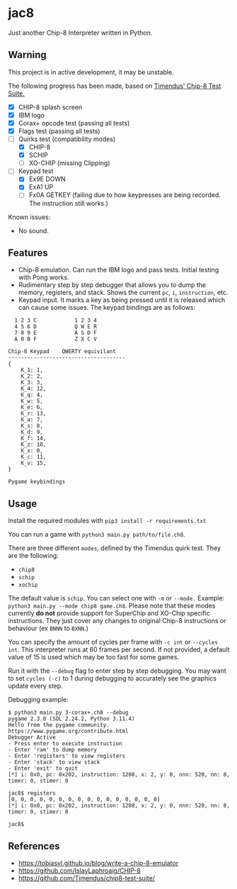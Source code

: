 # jac8

Just another Chip-8 Interpreter written in Python.

## Warning

This project is in active development, it may be unstable.

The following progress has been made, based on [Timendus' Chip-8 Test Suite.](https://github.com/Timendus/chip8-test-suite)

- [x] CHIP-8 splash screen
- [x] IBM logo
- [x] Corax+ opcode test (passing all tests)
- [x] Flags test (passing all tests)
- [ ] Quirks test (compatibility modes)
  - [x] CHIP-8
  - [x] SCHIP
  - [ ] XO-CHIP (missing Clipping)
- [ ] Keypad test
  - [x] Ex9E DOWN
  - [x] ExA1 UP
  - [ ] Fx0A GETKEY (failing due to how keypresses are being recorded. The instruction still works.)

Known issues:

- No sound.

## Features

- Chip-8 emulation. Can run the IBM logo and pass tests. Initial testing with Pong works.
- Rudimentary step by step debugger that allows you to dump the memory, registers, and stack. Shows the current `pc`, `i`, `instruction`, etc.
- Keypad input. It marks a key as being pressed until it is released which can cause some issues. The keypad bindings are as follows:

```
  1 2 3 C            1 2 3 4
  4 5 6 D            Q W E R
  7 8 9 E            A S D F
  A 0 B F            Z X C V

Chip-8 Keypad    QWERTY equivilant
-------------------------------------
{
    K_1: 1,
    K_2: 2,
    K_3: 3,
    K_4: 12,
    K_q: 4,
    K_w: 5,
    K_e: 6,
    K_r: 13,
    K_a: 7,
    K_s: 8,
    K_d: 9,
    K_f: 14,
    K_z: 10,
    K_x: 0,
    K_c: 11,
    K_v: 15,
}

Pygame keybindings
```

## Usage

Install the required modules with `pip3 install -r requirements.txt`

You can run a game with `python3 main.py path/to/file.ch8`.

There are three different `modes`, defined by the Timendus quirk test. They are the following:

- `chip8`
- `schip`
- `xochip`

The default value is `schip`. You can select one with `-m` or `--mode.` Example: `python3 main.py --mode chip8 game.ch8`. Please note that these modes currently **do not** provide support for SuperChip and XO-Chip specific instructions. They just cover any changes to original Chip-8 instructions or behaviour (ex `BNNN` to `BXNN`.)

You can specify the amount of cycles per frame with `-c int` or `--cycles int`. This interpreter runs at 60 frames per second. If not provided, a default value of 15 is used which may be too fast for some games.

Run it with the `--debug` flag to enter step by step debugging. You may want to set `cycles (-c)` to 1 during debugging to accurately see the graphics update every step.

Debugging example:

```
$ python3 main.py 3-corax+.ch8 --debug
pygame 2.3.0 (SDL 2.24.2, Python 3.11.4)
Hello from the pygame community. https://www.pygame.org/contribute.html
Debugger Active
- Press enter to execute instruction
- Enter 'ram' to dump memory
- Enter 'registers' to view registers
- Enter 'stack' to view stack
- Enter 'exit' to quit
[*] i: 0x0, pc: 0x202, instruction: 1208, x: 2, y: 0, nnn: 520, nn: 8, timer: 0, stimer: 0

jac8$ registers
[0, 0, 0, 0, 0, 0, 0, 0, 0, 0, 0, 0, 0, 0, 0, 0]
[*] i: 0x0, pc: 0x202, instruction: 1208, x: 2, y: 0, nnn: 520, nn: 8, timer: 0, stimer: 0

jac8$
```

## References

- https://tobiasvl.github.io/blog/write-a-chip-8-emulator
- https://github.com/IslayLaphroaig/CHIP-8
- https://github.com/Timendus/chip8-test-suite/
